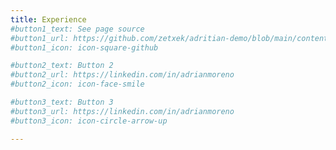 ```yaml
---
title: Experience
#button1_text: See page source
#button1_url: https://github.com/zetxek/adritian-demo/blob/main/content/experience/_index.md
#button1_icon: icon-square-github

#button2_text: Button 2
#button2_url: https://linkedin.com/in/adrianmoreno
#button2_icon: icon-face-smile

#button3_text: Button 3
#button3_url: https://linkedin.com/in/adrianmoreno
#button3_icon: icon-circle-arrow-up

---
```

